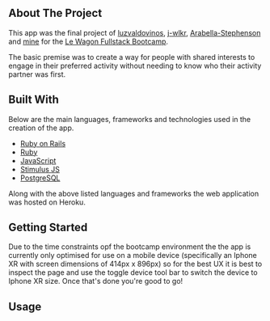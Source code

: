<!-- This is a comment -->

## About The Project

This app was the final project of [luzvaldovinos](https://github.com/luzvaldovinos), [j-wlkr](https://github.com/j-wlkr), [Arabella-Stephenson](https://github.com/Arabella-Stephenson) and [mine](https://github.com/Azzzvedo) for the [Le Wagon Fullstack Bootcamp](https://www.lewagon.com/web-development-course/full-time).

The basic premise was to create a way for people with shared interests to engage in their preferred activity without needing to know who their activity partner was first.

## Built With

Below are the main languages, frameworks and technologies used in the creation of the app.

* [Ruby on Rails](https://rubyonrails.org/)
* [Ruby](https://www.ruby-lang.org/en/)
* [JavaScript](https://developer.mozilla.org/en-US/docs/Web/JavaScript)
* [Stimulus JS](https://stimulus.hotwired.dev/)
* [PostgreSQL](https://www.postgresql.org/)

Along with the above listed languages and frameworks the web application was hosted on Heroku.

## Getting Started

Due to the time constraints opf the bootcamp environment the the app is currently only optimised for use on a mobile device (specifically an Iphone XR with screen dimensions of 414px x 896px) so for the best UX it is best to inspect the page and use the toggle device tool bar to switch the device to Iphone XR size. Once that's done you're good to go!

## Usage

<!-- TODO -->


